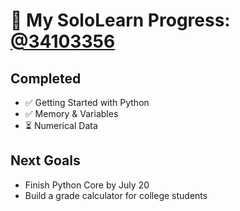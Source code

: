 # 🚀 My SoloLearn Progress: [@34103356](https://www.sololearn.com/en/profile/34103356)  

## Completed  
- ✅ Getting Started with Python  
- ✅ Memory & Variables  
- ⏳ Numerical Data

## Next Goals  
- Finish Python Core by July 20  
- Build a grade calculator for college students
